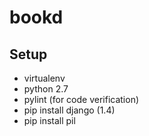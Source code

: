 bookd
=====

Setup
-----
* virtualenv
* python 2.7
* pylint (for code verification)
* pip install django (1.4)
* pip install pil